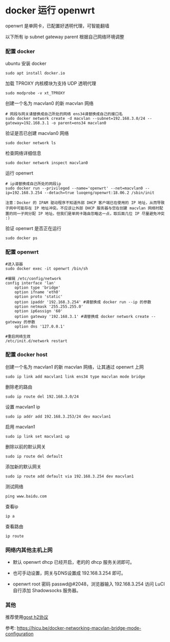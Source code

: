 # docker 运行 openwrt 

openwrt 是单网卡，已配置好透明代理，可智能翻墙

以下所有 ip subnet gateway parent 根据自己网络环境调整

### 配置 docker 
ubuntu 安装 docker
```
sudo apt install docker.io
```

加载 TPROXY 内核模块为支持 UDP 透明代理
```
sudo modprobe -v xt_TPROXY
```

创建一个名为 macvlan0 的新 macvlan 网络
```
# 网段与网关请替换成自己所处的网络 ens34请替换成自己的接口名
sudo docker network create -d macvlan --subnet=192.168.3.0/24 --gateway=192.168.3.1 -o parent=ens34 macvlan0
```

验证是否已创建 macvlan0 网络
```
sudo docker network ls
```

检查网络详细信息
```
sudo docker network inspect macvlan0
```

运行 openwrt
```
# ip请替换成自己所处的网段ip
sudo docker run --privileged --name='openwrt' --net=macvlan0 --ip=192.168.3.254 --detach=true luoqeng/openwrt:18.06.2 /sbin/init
```
`注意：Docker 的 IPAM 驱动程序不知道外部 DHCP 客户端已在使用的 IP 地址，从而导致子网中可能存在 IP 地址冲突。不应该让外部 DHCP 服务器与您在创建 macvlan 网络时配置的同一子网分配 IP 地址。但我们是单网卡路由忽略这一点，取后面几位 IP 尽量避免冲突 :)`


验证 openwrt 是否正在运行
```
sudo docker ps
```

### 配置 openwrt
```
#进入容器
sudo docker exec -it openwrt /bin/sh

#编辑 /etc/config/network
config interface 'lan'
    option type 'bridge'
    option ifname 'eth0'
    option proto 'static'
    option ipaddr '192.168.3.254' #请替换成 docker run --ip 的参数
    option netmask '255.255.255.0'
    option ip6assign '60'
    option gateway '192.168.3.1' #请替换成 docker network create --gateway 的参数
    option dns '127.0.0.1'

#重启网络生效
/etc/init.d/network restart
```

### 配置 docker host 

创建一个名为 macvlan1 的新 macvlan 网络，让其通过 openwrt 上网
```
sudo ip link add macvlan1 link ens34 type macvlan mode bridge
```

删除老的路由
```
sudo ip route del 192.168.3.0/24
```

设置 macvlan1 ip
```
sudo ip addr add 192.168.3.253/24 dev macvlan1
```

启用 macvlan1
```
sudo ip link set macvlan1 up
```

删除以前的默认网关
```
sudo ip route del default
```

添加新的默认网关
```
sudo ip route add default via 192.168.3.254 dev macvlan1
```

测试网络
```
ping www.baidu.com
```

查看ip
```
ip a
```

查看路由
```
ip route
```

### 网络内其他主机上网

 - 默认 openwrt dhcp 已经开启，老的的 dhcp 服务关闭即可。 

 - 也可手动设置，网关与DNS设置成 192.168.3.254 即可。

 - openwrt root 密码 passwd@#2048，浏览器输入 192.168.3.254 访问 LuCI 自行添加 Shadowsocks 服务器。

### 其他
推荐使用[gost h2协议](https://github.com/luoqeng/OpenWrt-on-VMware#%E5%85%B6%E4%BB%96)

参考: https://hicu.be/docker-networking-macvlan-bridge-mode-configuration

